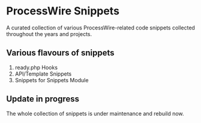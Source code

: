# ProcessWire Snippets

A curated collection of various ProcessWire-related code snippets collected throughout the years and projects.

## Various flavours of snippets

1. ready.php Hooks
2. API/Template Snippets 
3. Snippets for Snippets Module

## Update in progress

The whole collection of snippets is under maintenance and rebuild now.
